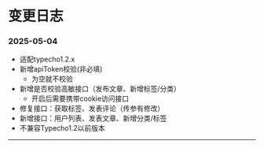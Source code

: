 # 变更日志

### 2025-05-04

- 适配typecho1.2.x
- 新增apiToken校验(非必填)
  - 为空就不校验
- 新增是否校验高敏接口（发布文章、新增标签/分类）
  - 开启后需要携带cookie访问接口
- 修复接口：获取标签、发表评论（传参有修改）
- 新增接口：用户列表、发表文章、新增分类/标签
- 不兼容Typecho1.2以前版本

------
